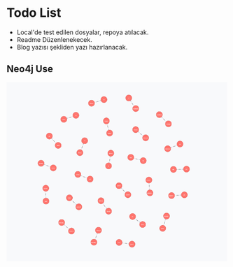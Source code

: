 # Todo List

- Local'de test edilen dosyalar, repoya atılacak.
- Readme Düzenlenekecek.
- Blog yazısı şekliden yazı hazırlanacak.

## Neo4j Use

![Neo4j](/readme.png)